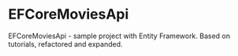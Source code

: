 # EFCoreMoviesApi
EFCoreMoviesApi - sample project with Entity Framework. Based on tutorials, refactored and expanded.
